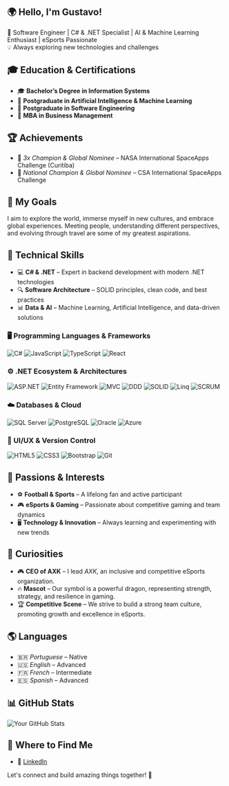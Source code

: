 ## 🌍 Hello, I'm Gustavo!

🚀 Software Engineer | C# & .NET Specialist | AI & Machine Learning Enthusiast | eSports Passionate  
💡 Always exploring new technologies and challenges  

## 🎓 Education & Certifications
- 🎓 **Bachelor’s Degree in Information Systems**  
- 📌 **Postgraduate in Artificial Intelligence & Machine Learning**  
- 📌 **Postgraduate in Software Engineering**  
- 📌 **MBA in Business Management**  

## 🏆 Achievements
- 🏅 *3x Champion & Global Nominee* – NASA International SpaceApps Challenge (Curitiba)
- 🏅 *National Champion & Global Nominee* – CSA International SpaceApps Challenge

## 🎯 My Goals
I aim to explore the world, immerse myself in new cultures, and embrace global experiences. Meeting people, understanding different perspectives, and evolving through travel are some of my greatest aspirations.  

## 🔧 Technical Skills
- 💻 **C# & .NET** – Expert in backend development with modern .NET technologies  
- 🔍 **Software Architecture** – SOLID principles, clean code, and best practices  
- 📊 **Data & AI** – Machine Learning, Artificial Intelligence, and data-driven solutions

### 🖥️ Programming Languages & Frameworks
![C#](https://img.shields.io/badge/-C%23-239120?style=flat&logo=c-sharp&logoColor=white)
![JavaScript](https://img.shields.io/badge/-JavaScript-F7DF1E?style=flat&logo=javascript&logoColor=black)
![TypeScript](https://img.shields.io/badge/-TypeScript-3178C6?style=flat&logo=typescript&logoColor=white)
![React](https://img.shields.io/badge/-React-61DAFB?style=flat&logo=react&logoColor=black)

### ⚙️ .NET Ecosystem & Architectures
![ASP.NET](https://img.shields.io/badge/-ASP.NET-512BD4?style=flat&logo=dotnet&logoColor=white)
![Entity Framework](https://img.shields.io/badge/-Entity_Framework-68217A?style=flat&logo=.net&logoColor=white)
![MVC](https://img.shields.io/badge/-MVC-512BD4?style=flat&logo=.net&logoColor=white)
![DDD](https://img.shields.io/badge/-Domain_Driven_Design-FF5722?style=flat&logoColor=white)
![SOLID](https://img.shields.io/badge/-SOLID-6DB33F?style=flat&logoColor=white)
![Linq](https://img.shields.io/badge/-Linq-512BD4?style=flat&logo=.net&logoColor=white)
![SCRUM](https://img.shields.io/badge/-SCRUM-6DB33F?style=flat&logo=scrumalliance&logoColor=white)

### ☁️ Databases & Cloud
![SQL Server](https://img.shields.io/badge/-SQL_Server-CC2927?style=flat&logo=microsoft-sql-server&logoColor=white)
![PostgreSQL](https://img.shields.io/badge/-PostgreSQL-336791?style=flat&logo=postgresql&logoColor=white)
![Oracle](https://img.shields.io/badge/-Oracle-F80000?style=flat&logo=oracle&logoColor=white)
![Azure](https://img.shields.io/badge/-Azure-0078D4?style=flat&logo=microsoft-azure&logoColor=white)

### 🎨 UI/UX & Version Control
![HTML5](https://img.shields.io/badge/-HTML5-E34F26?style=flat&logo=html5&logoColor=white)
![CSS3](https://img.shields.io/badge/-CSS3-1572B6?style=flat&logo=css3&logoColor=white)
![Bootstrap](https://img.shields.io/badge/-Bootstrap-7952B3?style=flat&logo=bootstrap&logoColor=white)
![Git](https://img.shields.io/badge/-Git-F05032?style=flat&logo=git&logoColor=white)


## 💙 Passions & Interests
- ⚽ **Football & Sports** – A lifelong fan and active participant  
- 🎮 **eSports & Gaming** – Passionate about competitive gaming and team dynamics  
- 🖥️ **Technology & Innovation** – Always learning and experimenting with new trends

## 🐉 Curiosities
- 🎮 **CEO of AXK** – I lead *AXK*, an inclusive and competitive eSports organization.  
- 🔥 **Mascot** – Our symbol is a powerful dragon, representing strength, strategy, and resilience in gaming.  
- 🏆 **Competitive Scene** – We strive to build a strong team culture, promoting growth and excellence in eSports.  

## 🌎 Languages

- 🇧🇷 *Portuguese* – Native
- 🇺🇸 *English* – Advanced
- 🇫🇷 *French* – Intermediate 
- 🇪🇸 *Spanish* – Advanced

## 📊 GitHub Stats
![Your GitHub Stats](https://github-readme-stats.vercel.app/api?username=GustavoVargass&show_icons=true&theme=dark)

## 🔗 Where to Find Me
- 💼 [LinkedIn](https://www.linkedin.com/in/gustavo-da-silva-vargas/)

Let's connect and build amazing things together! 🚀
